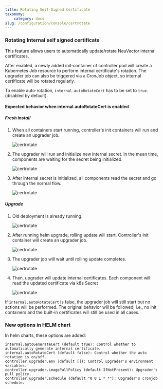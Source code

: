 ```yaml
---
title: Rotating Self-Signed Certificate
taxonomy:
    category: docs
slug: /configuration/console/certrotate
---
```


### Rotating Internal self signed certificate

This feature allows users to automatically update/rotate NeuVector internal certificates.

After enabled, a newly added init-container of controller pod will create a Kubernetes Job resource to perform internal certificate's rotation. The upgrader job can also be triggered via a CronJob object, so internal certificate will be rotated regularly.

To enable auto-rotation, ```internal.autoRotateCert``` has to be set to ```true```. (disabled by default).

#### Expected behavior when internal.autoRotateCert is enabled
##### Fresh install

1. When all containers start running, controller's init containers will run and create an upgrader job.
   
   ![certrotate](cert_rotate_01.png)

2. The upgrader will run and initialize new internal secret. In the mean time, components are waiting for the secret being initialized.
   
   ![certrotate](cert_rotate_02.png)

3. After internal secret is initialized, all components read the secret and go through the normal flow.
   
   ![certrotate](cert_rotate_03.png)

##### Upgrade

1. Old deployment is already running.
   
   ![certrotate](cert_rotate_04.png)
   
2. After running helm upgrade, rolling update will start. Controller's init container will create an upgrader job.
   
   ![certrotate](cert_rotate_05.png)
   
3. The upgrader job will wait until rolling update completes.
   
   ![certrotate](cert_rotate_06.png)
   
4. Then, upgrader will update internal certificates. Each component will read the updated certificate via k8s Secret
   
   ![certrotate](cert_rotate_07.png)


If ```internal.autoRotateCert``` is false, the upgrader job will still start but no actions will be performed. The original behavior will be followed, i.e., no init containers and the built-in certificates will still be used in all cases.

### New options in HELM chart
In helm charts, these options are added:
```
internal.autoGenerateCert (default true): Control whether to automatically generate internal certificate.
internal.autoRotateCert (default false): Control whether the auto rotation is on/off.
controller.upgrader.env (default []): Control upgrader's environment variables.
controller.upgrader.imagePullPolicy (default IfNotPresent): Upgrader's pull policy.
controller.upgrader.schedule (default "0 0 1 * *"): Upgrader's cronjob schedule.
```

